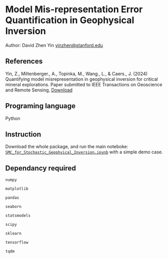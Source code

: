 #       Model Mis-representation Error Quantification in Geophysical Inversion 

Author: David Zhen Yin <yinzhen@stanford.edu>

## References
Yin, Z., Miltenberger., A., Topinka, M., Wang., L., & Caers., J. (2024) Quantifying model misrepresentation in geophysical inversion for critical mineral explorations. Paper submitted to IEEE Transactions on Geoscience and Remote Sensing, [Download](https://www.dropbox.com/scl/fi/frh6lypcp8xs0poxh0n1s/Manuscript_Paper_IEEE_Formulated_v7.pdf?rlkey=0d5r28ahbomwmaijnax0tjp8l&dl=0)

## Programing language
Python

## Instruction 
Download the whole package, and run the main noteboke: <code>[SMC_for_Stochastic_Geophyical_Inversion.ipynb](https://github.com/sdyinzhen/Model-Error-Quantification/blob/main/SMC_for_Stochastic_Geophyical_Inversion.ipynb)</code> with a simple demo case.

## Dependancy required 


<code>numpy</code>

<code>matplotlib</code>

<code>pandas</code>

<code>seaborn</code>

<code>statsmodels </code>

<code>scipy</code>

<code>sklearn</code>

<code>tensorflow</code>

<code>tqdm</code>



